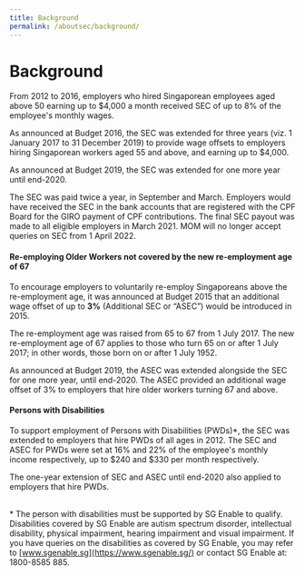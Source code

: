 ```yaml
---
title: Background
permalink: /aboutsec/background/
---
```

# Background
From 2012 to 2016, employers who hired Singaporean employees aged above 50 earning up to $4,000 a month received SEC of up to 8% of the employee's monthly wages.

As announced at Budget 2016, the SEC was extended for three years (viz. 1 January 2017 to 31 December 2019) to provide wage offsets to employers hiring Singaporean workers aged 55 and above, and earning up to $4,000. 

As announced at Budget 2019, the SEC was extended for one more year until end-2020.

The SEC was paid twice a year, in September and March. Employers would have received the SEC in the bank accounts that are registered with the CPF Board for the GIRO payment of CPF contributions. The final SEC payout was made to all eligible employers in March 2021. MOM will no longer accept queries on SEC from 1 April 2022. <br>


#### Re-employing Older Workers not covered by the new re-employment age of 67  
To encourage employers to voluntarily re-employ Singaporeans above the re-employment age, it was announced at Budget 2015 that an additional wage offset of up to **3%** (Additional SEC or “ASEC”) would be introduced in 2015.

The re-employment age was raised from 65 to 67 from 1 July 2017. The new re-employment age of 67 applies to those who turn 65 on or after 1 July 2017; in other words, those born on or after 1 July 1952.

As announced at Budget 2019, the ASEC was extended alongside the SEC for one more year, until end-2020. The ASEC provided an additional wage offset of 3% to employers that hire older workers turning 67 and above.  <br>


#### Persons with Disabilities
To support employment of Persons with Disabilities (PWDs)\*, the SEC was extended to employers that hire PWDs of all ages in 2012. The SEC and ASEC for PWDs were set at 16% and 22% of the employee's monthly income respectively, up to $240 and $330 per month respectively.

The one-year extension of SEC and ASEC until end-2020 also applied to employers that hire PWDs.  <br><br>


\* The person with disabilities must be supported by SG Enable to qualify. Disabilities covered by SG Enable are autism spectrum disorder, intellectual disability, physical impairment, hearing impairment and visual impairment. If you have queries on the disabilities as covered by SG Enable, you may refer to [www.sgenable.sg](https://www.sgenable.sg/) or contact SG Enable at: 1800-8585 885.